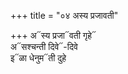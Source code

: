 +++
title = "०४ अस्य प्रजावती"

+++
अ᳓स्य प्रजा᳓वती गृहे᳓  
अ᳓सश्चन्ती दिवे᳓-दिवे  
इ᳓ळा धेनुम᳓ती दुहे